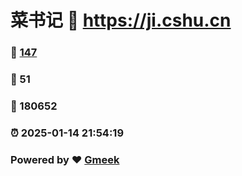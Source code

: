 # 菜书记 :link: https://ji.cshu.cn 
### :page_facing_up: [147](https://ji.cshu.cn/tag.html) 
### :speech_balloon: 51 
### :hibiscus: 180652 
### :alarm_clock: 2025-01-14 21:54:19 
### Powered by :heart: [Gmeek](https://github.com/Meekdai/Gmeek)
